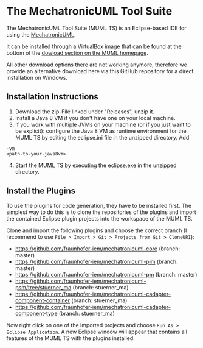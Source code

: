 # The MechatronicUML Tool Suite

The MechatronicUML Tool Suite (MUML TS) is an Eclipse-based IDE for using the [MechatronicUML](http://www.mechatronicuml.org/de/index.html). 

It can be installed through a VirtualBox image that can be found at the bottom of the [dowload section on the MUML homepage](http://www.mechatronicuml.org/en/download.html).

All other download options there are not working anymore, therefore we provide an alternative download here via this GitHub repository for a direct installation on Windows.

## Installation Instructions

1) Download the zip-File linked under "Releases", unzip it.
2) Install a Java 8 VM if you don't have one on your local machine.
3) If you work with multiple JVMs on your machine (or if you just want to be explicit): configure the Java 8 VM as runtime environment for the MUML TS by editing the eclipse.ini file in the unzipped directory. Add 
```
-vm
<path-to-your-java8vm>
```
4) Start the MUML TS by executing the eclipse.exe in the unzipped directory.

## Install the Plugins

To use the plugins for code generation, they have to be installed first.
The simplest way to do this is to clone the repositories of the plugins and import the contained Eclipse plugin projects into the workspace of the MUML TS.

Clone and import the following plugins and choose the correct branch (I recommend to use ```File > Import > Git > Projects from Git > CloneURI```):
* https://github.com/fraunhofer-iem/mechatronicuml-core (branch: master)
* https://github.com/fraunhofer-iem/mechatronicuml-pim (branch: master)
* https://github.com/fraunhofer-iem/mechatronicuml-pm (branch: master)
* https://github.com/fraunhofer-iem/mechatronicuml-psm/tree/stuerner_ma (branch: stuerner_ma)
* https://github.com/fraunhofer-iem/mechatronicuml-cadapter-component-container (branch: stuerner_ma)
* https://github.com/fraunhofer-iem/mechatronicuml-cadapter-component-type (branch: stuerner_ma)

Now right click on one of the imported projects and choose ```Run As > Eclipse Application```.
A new Eclipse window will appear that contains all features of the MUML TS with the plugins installed.
